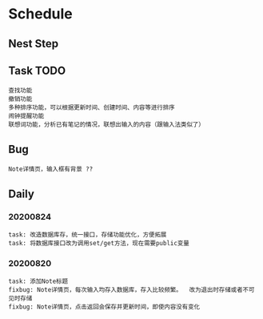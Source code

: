 # Schedule
## Nest Step
## Task TODO
	
	查找功能
	撤销功能
	多种排序功能，可以根据更新时间、创建时间、内容等进行排序
	闹钟提醒功能
	联想词功能，分析已有笔记的情况，联想出输入的内容（跟输入法类似了）

## Bug
	Note详情页，输入框有背景 ??

## Daily
### 20200824
	task: 改造数据库存，统一接口，存储功能优化，方便拓展
	task: 将数据库接口改为调用set/get方法，现在需要public变量
### 20200820
	task: 添加Note标题
	fixbug: Note详情页，每次输入均存入数据库，存入比较频繁。  改为退出时存储或者不可见时存储
	fixbug: Note详情页，点击返回会保存并更新时间，即使内容没有变化
